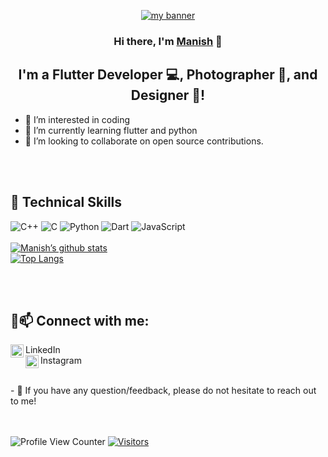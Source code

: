 <p align="center">
  <a href="https://https:/samash471841.blogspot.com/" target="_blank" rel="noreferrer"><img src="https://user-images.githubusercontent.com/58516376/151564805-bb9bdb81-e6d1-4680-b60e-de85df79d18c.png" alt="my banner"></a>
</p>

<h3 align="center">
Hi there, I'm <a href="https://www.linkedin.com/in/ms471841/" target="_blank" rel="noreferrer">Manish</a> 👋
</h3>

<h2 align="center">
I'm a Flutter Developer 💻, Photographer 📸, and Designer 🎨!
</h2> 

- 👀 I’m interested in coding
- 🌱 I’m currently learning flutter and python
- 💞️ I’m looking to collaborate on open source contributions.



<br><br>
## 💼 Technical Skills
![C++](https://img.shields.io/badge/c++-%2300599C.svg?style=for-the-badge&logo=c%2B%2B&logoColor=white) ![C](https://img.shields.io/badge/c-%2300599C.svg?style=for-the-badge&logo=c&logoColor=white) ![Python](https://img.shields.io/badge/python-3670A0?style=for-the-badge&logo=python&logoColor=ffdd54) ![Dart](https://img.shields.io/badge/dart-%230175C2.svg?style=for-the-badge&logo=dart&logoColor=white) ![JavaScript](https://img.shields.io/badge/javascript-%23323330.svg?style=for-the-badge&logo=javascript&logoColor=%23F7DF1E)
<br><br>
[![Manish’s github stats](https://github-readme-stats.vercel.app/api?username=ms471841&show_icons=true&theme=radical)](https://github.com/ms471841)
<br>
[![Top Langs](https://github-readme-stats.vercel.app/api/top-langs/?username=ms471841&layout=compact)](https://github.com/ms471841/github-readme-stats)


              
<br><br>
## 🤝📫 Connect with me:

<a href="https://www.linkedin.com/in/manish-saini-989240169/"><img align="left" src="https://raw.githubusercontent.com/yushi1007/yushi1007/main/images/linkedin.svg" alt="void programmer | LinkedIn" width="21px"/></a> LinkedIn
<br>
<a href="https://instagram.com/void.programmer.0"><img align="left" src="https://raw.githubusercontent.com/yushi1007/yushi1007/main/images/instagram.svg" alt="void programmer | Instagram" width="21px"/></a> Instagram
<br>

</br>
- 💬 If you have any question/feedback, please do not hesitate to reach out to me!
<!---
i don't know is a ✨ special ✨ repository because its `README.md` (this file) appears on your GitHub profile.
You can click the Preview link to take a look at your changes.
--->

<br><br>
![Profile View Counter](https://komarev.com/ghpvc/?username=ms471841)
[![Visitors](https://visitor-badge.glitch.me/badge?page_id=ms471841.ms471841)](https://www.linkedin.com/in/manish-saini-989240169/)
